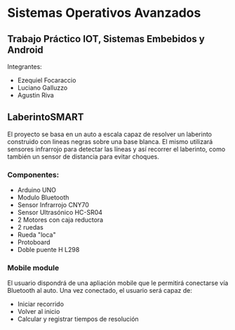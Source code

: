 # Sistemas Operativos Avanzados

## Trabajo Práctico IOT, Sistemas Embebidos y Android

Integrantes:
- Ezequiel Focaraccio
- Luciano Galluzzo
- Agustin Riva


## LaberintoSMART

El proyecto se basa en un auto a escala capaz de resolver un laberinto construido con lineas negras sobre una base blanca.
El mismo utilizará sensores infrarrojo para detectar las líneas y así recorrer el laberinto, como también un sensor de distancia para evitar choques.

### Componentes:

- Arduino UNO
- Modulo Bluetooth
- Sensor Infrarrojo CNY70
- Sensor Ultrasónico HC-SR04
- 2 Motores con caja reductora
- 2 ruedas
- Rueda "loca"
- Protoboard
- Doble puente H L298

### Mobile module

El usuario dispondrá de una apliación mobile que le permitirá conectarse vía Bluetooth al auto. Una vez conectado, el usuario será capaz de:
- Iniciar recorrido
- Volver al inicio
- Calcular y registrar tiempos de resolución